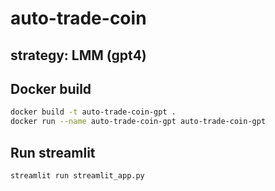# auto-trade-coin

## strategy: LMM (gpt4)

## Docker build

```sh
docker build -t auto-trade-coin-gpt .
docker run --name auto-trade-coin-gpt auto-trade-coin-gpt
```

## Run streamlit

```sh
streamlit run streamlit_app.py
```
